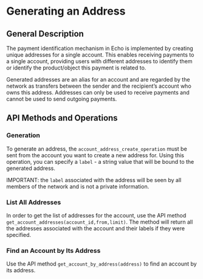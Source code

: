 # Generating an Address

## General Description

The payment identification mechanism in Echo is implemented by creating unique addresses for a single account. This enables receiving payments to a single account, providing users with different addresses to identify them or identify the product/object this payment is related to.

Generated addresses are an alias for an account and are regarded by the network as transfers between the sender and the recipient’s account who owns this address. Addresses can only be used to receive payments and cannot be used to send outgoing payments.

## API Methods and Operations

### Generation

To generate an address, the `account_address_create_operation` must be sent from the account you want to create a new address for. Using this operation, you can specify a `label` - a string value that will be bound to the generated address.

IMPORTANT: the `label` associated with the address will be seen by all members of the network and is not a private information.

### List All Addresses

In order to get the list of addresses for the account, use the API method `get_account_addresses(account_id,from,limit)`. The method will return all the addresses associated with the account and their labels if they were specified.

### Find an Account by Its Address

Use the API method `get_account_by_address(address)` to find an account by its address.
